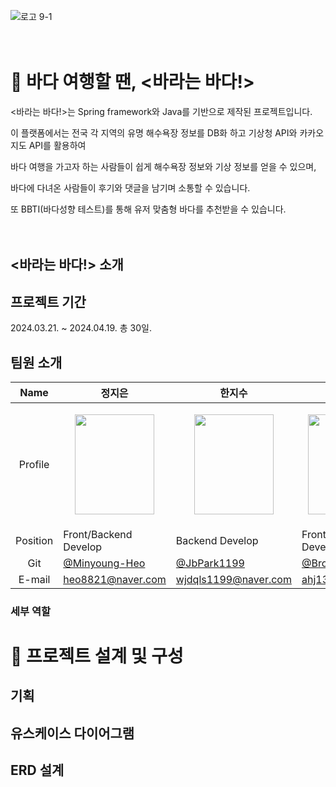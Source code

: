 ![로고 9-1](https://github.com/doh3e/bada/assets/151860111/ce83434a-1a6f-4d18-9ad8-578b1cc8112a)


 　

# 🌊 바다 여행할 땐, <바라는 바다!>


<바라는 바다!>는 Spring framework와 Java를 기반으로 제작된 프로젝트입니다.

이 플랫폼에서는 전국 각 지역의 유명 해수욕장 정보를 DB화 하고 기상청 API와 카카오지도 API를 활용하여

바다 여행을 가고자 하는 사람들이 쉽게 해수욕장 정보와 기상 정보를 얻을 수 있으며,

바다에 다녀온 사람들이 후기와 댓글을 남기며 소통할 수 있습니다.

또 BBTI(바다성향 테스트)를 통해 유저 맞춤형 바다를 추천받을 수 있습니다.

　

## <바라는 바다!> 소개

## 프로젝트 기간

2024.03.21. ~ 2024.04.19. 총 30일.

## 팀원 소개


|   Name   | 정지은                            | 한지수                                            | 정지수                             | 홍문선                                                       |
| :------: | ------------------------------------ | ------------------------------------------------- | ---------------------------------- | ------------------------------------------------------------ |
| Profile  |<p align="center"><img src = "https://github.com/doh3e/bada/assets/151860111/232142ac-9b04-4d54-8869-409d1a584d4f" width="127px" height="160px"></p>|<p align="center"><img src = "https://github.com/doh3e/bada/assets/151860111/3d5623ad-9984-4889-adc3-794e9c411330" width="127px" height="160px"></p>|<p align="center"><img src = "https://github.com/doh3e/bada/assets/151860111/535117e8-d2fb-42f9-95de-d0678debf770" width="127px" height="160px" ></p>|<p align="center"><img src = "https://github.com/doh3e/bada/assets/151860111/f8115a50-ab00-47fd-9cd8-f49a794020c9" width="127px" height="160px"></p>| 
| Position | Front/Backend Develop  | Backend Develop                                  | Front/Backend Develop                   | Front/Backend Develop                              |
|   Git    | [@Minyoung-Heo](https://github.com/Minyoung-Heo) | [@JbPark1199](https://github.com/JbPark1199)            | [@BrotherZin](https://github.com/BrotherZin) | [@gaeunpyo](https://github.com/gaeunpyo)                 |
|   E-mail    | heo8821@naver.com| wjdqls1199@naver.com| ahj13k@naver.com| pyo6659@naver.com|


### 세부 역할

# 📝 프로젝트 설계 및 구성

## 기획

## 유스케이스 다이어그램

## ERD 설계



